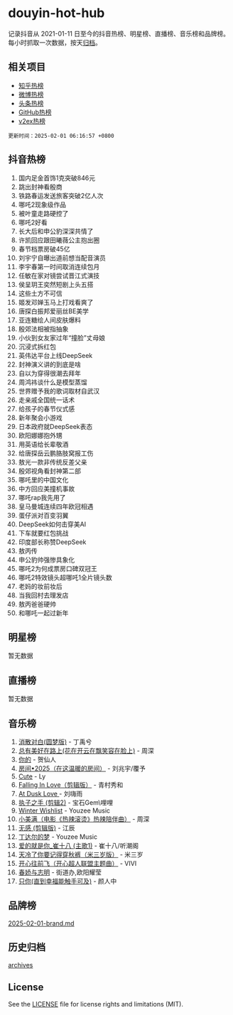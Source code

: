 # douyin-hot-hub

记录抖音从 2021-01-11 日至今的抖音热榜、明星榜、直播榜、音乐榜和品牌榜。每小时抓取一次数据，按天[归档](archives)。

## 相关项目

- [知乎热榜](https://github.com/lonnyzhang423/zhihu-hot-hub)
- [微博热榜](https://github.com/lonnyzhang423/weibo-hot-hub)
- [头条热榜](https://github.com/lonnyzhang423/toutiao-hot-hub)
- [GitHub热榜](https://github.com/lonnyzhang423/github-hot-hub)
- [v2ex热榜](https://github.com/lonnyzhang423/v2ex-hot-hub)


`更新时间：2025-02-01 06:16:57 +0800`

## 抖音热榜

1. 国内足金首饰1克突破846元
1. 跳出封神看殷商
1. 铁路春运发送旅客突破2亿人次
1. 哪吒2现象级作品
1. 被叶童走路硬控了
1. 哪吒2好看
1. 长大后和申公豹深深共情了
1. 许凯回应跟田曦薇公主抱出圈
1. 春节档票房破45亿
1. 刘宇宁自曝出道前想当配音演员
1. 李宇春第一时间取消连续包月
1. 任敏在家对镜尝试晋江式演技
1. 侯呈玥王奕然短剧上头五搭
1. 这些土方不可信
1. 姬发邓婵玉马上打戏看爽了
1. 唐探白振邦爱丽丝BE美学
1. 亚连糖绘人间皮肤爆料
1. 殷郊法相被指抽象
1. 小伙到女友家过年“撞脸”丈母娘
1. 沉浸式拆红包
1. 英伟达平台上线DeepSeek
1. 封神演义讲的到底是啥
1. 自以为穿得很潮去拜年
1. 周鸿祎谈什么是模型蒸馏
1. 世界赠予我的歌词取材自武汉
1. 走亲戚全国统一话术
1. 给孩子的春节仪式感
1. 新年聚会小游戏
1. 日本政府就DeepSeek表态
1. 欧阳娜娜抱外甥
1. 用英语给长辈敬酒
1. 给唐探岳云鹏胳肢窝报工伤
1. 敖光一款非传统反差父亲
1. 殷郊视角看封神第二部
1. 哪吒里的中国文化
1. 中方回应美撞机事故
1. 哪吒rap我先用了
1. 皇马曼城连续四年欧冠相遇
1. 蛋仔派对百变羽翼
1. DeepSeek如何击穿美AI
1. 下车就要红包挑战
1. 印度部长称赞DeepSeek
1. 敖丙传
1. 申公豹帅强惨具象化
1. 哪吒2为何成票房口碑双冠王
1. 哪吒2特效镜头超哪吒1全片镜头数
1. 老妈的妆前妆后
1. 当我回村去理发店
1. 敖丙爸爸硬帅
1. 和哪吒一起过新年

## 明星榜

暂无数据

## 直播榜

暂无数据

## 音乐榜

1. [消散对白(圆梦版)](https://sf5-hl-cdn-tos.douyinstatic.com/obj/tos-cn-ve-2774/og4jB5I5IizzoZVAAAzWgBMAsMDWoArfwBOiFs) - 丁禹兮
1. [总有美好在路上(花在开云在飘笑容在脸上)](https://sf5-hl-cdn-tos.douyinstatic.com/obj/tos-cn-ve-2774/oU5u7NwtfBIvaNhoQBszOvAlRiAoiWAVVyBMq4) - 周深
1. [你的](https://sf5-hl-cdn-tos.douyinstatic.com/obj/tos-cn-ve-2774/oYuIeKf42jB7sEV6B2upMdpYAgfrQWj0FeRegh) - 贺仙人
1. [房间•2025（在这温暖的房间）](https://sf5-hl-cdn-tos.douyinstatic.com/obj/tos-cn-ve-2774/oMzJcnT8BgIetASeBfwfEeBQVNfACiCifhfZP7g) - 刘兆宇/覆予
1. [Cute](https://sf5-hl-cdn-tos.douyinstatic.com/obj/tos-cn-ve-2774/o4IbIzHWKAAB4wsS5qMBRiiAlEBGTpQRNfFvuo) - Ly
1. [Falling In Love（剪辑版）](https://sf6-cdn-tos.douyinstatic.com/obj/tos-cn-ve-2774/o8ajpA8zzgBPahbBIO8AcKGBLJezFCRd1wfP9f) - 青村秀和
1. [ At Dusk  Love ](https://sf5-hl-cdn-tos.douyinstatic.com/obj/tos-cn-ve-2774/o8CrpCf5CaYgI4ZrtQgMQAFEfuGqNnRSDQAPBc) - 刘嗨雨
1. [执子之手 (剪辑2)](https://sf5-hl-cdn-tos.douyinstatic.com/obj/tos-cn-ve-2774/oUoZLQjCc31XzqsBnBQUNgeKtYPBcgbFDwtfcu) - 宝石Gem\哩哩
1. [Winter Wishlist](https://sf5-hl-cdn-tos.douyinstatic.com/obj/tos-cn-ve-2774/oIIgUOeamCFCVAzxN6MFRLIBlLGpUqQxeeHrLE) - Youzee Music
1. [小美满（电影《热辣滚烫》热辣陪伴曲）](https://sf5-hl-cdn-tos.douyinstatic.com/obj/tos-cn-ve-2774/o0GAn2lSgfZIDUgtevCGDQYnFg4CwnrBaxbTZL) - 周深
1. [无感 (剪辑版)](https://sf5-hl-cdn-tos.douyinstatic.com/obj/tos-cn-ve-2774/o0eIsUzJBDlQaQFC5OFlgbMEZC1TFYBftOBn6p) - 江辰
1. [丁达尔的梦](https://sf5-hl-cdn-tos.douyinstatic.com/obj/tos-cn-ve-2774/oMU3WirUZBVQkAC9ccG5P2IQirziZM2RTInUY) - Youzee Music
1. [爱的就是你_崔十八 (主歌1)](https://sf6-cdn-tos.douyinstatic.com/obj/tos-cn-ve-2774/oI5BO5DhFZ6UTcNCnZaOCBLtZ7WIMQGfgnXf5E) - 崔十八/听潮阁
1. [天冷了你要记得穿秋裤（米三岁版）](https://sf5-hl-cdn-tos.douyinstatic.com/obj/tos-cn-ve-2774/oQlIwVIDWiZ6BQilAorS7MA0AgCkQDvcZAdm1) - 米三岁
1. [开心往前飞（开心超人联盟主题曲）](https://sf5-hl-cdn-tos.douyinstatic.com/obj/tos-cn-ve-2774/9d8fb7c82cf1421fb93a9fe925275e0a) - VIVI
1. [春娇与志明](https://sf3-cdn-tos.douyinstatic.com/obj/tos-cn-ve-2774/e530d8fceb7044b39707d7f9ff54add1) - 街道办,欧阳耀莹
1. [只你(直到幸福能触手可及)](https://sf6-cdn-tos.douyinstatic.com/obj/tos-cn-ve-2774/o0lBkRDzFTeaVSUz3ZZSCBVtZ5DIMQGfgmEAuE) - 颜人中

## 品牌榜

[2025-02-01-brand.md](archives/2025-02-01-brand.md)

## 历史归档

[archives](archives)

## License

See the [LICENSE](LICENSE) file for license rights and limitations (MIT).
